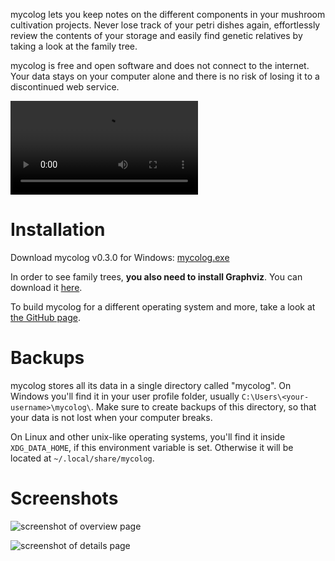mycolog lets you keep notes on the different components in your mushroom
cultivation projects. Never lose track of your petri dishes again,
effortlessly review the contents of your storage and easily find genetic
relatives by taking a look at the family tree.

mycolog is free and open software and does not connect to the internet.
Your data stays on your computer alone and there is no risk of losing it
to a discontinued web service.

<video style="max-width:100%" controls>
	<source src="https://github.com/codesoap/mycolog/releases/download/v0.2.0/demo.mp4">
	<source src="https://github.com/codesoap/mycolog/releases/download/v0.2.0/demo.webm">
Your browser does not support playing this video.
</video>

# Installation
Download mycolog v0.3.0 for Windows:
[mycolog.exe](https://github.com/codesoap/mycolog/releases/download/v0.3.0/mycolog.exe)

In order to see family trees, **you also need to install Graphviz**. You
can download it [here](https://graphviz.org/download/#windows).

To build mycolog for a different operating system and more, take a look
at [the GitHub page](https://github.com/codesoap/mycolog?tab=readme-ov-file#installation).

# Backups
mycolog stores all its data in a single directory called "mycolog".
On Windows you'll find it in your user profile folder, usually
`C:\Users\<your-username>\mycolog\`. Make sure to create backups of this
directory, so that your data is not lost when your computer breaks.

On Linux and other unix-like operating systems, you'll find it inside
`XDG_DATA_HOME`, if this environment variable is set. Otherwise it will
be located at `~/.local/share/mycolog`.

# Screenshots
![screenshot of overview page](https://github.com/codesoap/mycolog/releases/download/v0.3.0/overview.png)

![screenshot of details page](https://github.com/codesoap/mycolog/releases/download/v0.3.0/details.png)
